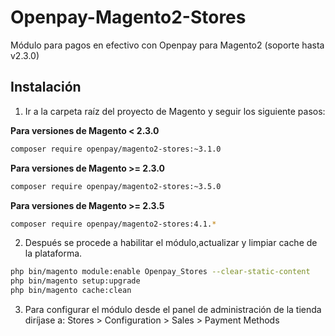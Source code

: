 # Openpay-Magento2-Stores

Módulo para pagos en efectivo con Openpay para Magento2 (soporte hasta v2.3.0)


## Instalación

1. Ir a la carpeta raíz del proyecto de Magento y seguir los siguiente pasos:

**Para versiones de Magento < 2.3.0**
```bash    
composer require openpay/magento2-stores:~3.1.0
```

**Para versiones de Magento >= 2.3.0**
```bash    
composer require openpay/magento2-stores:~3.5.0
```

**Para versiones de Magento >= 2.3.5**
```bash
composer require openpay/magento2-stores:4.1.*
```

2. Después se procede a habilitar el módulo,actualizar y limpiar cache de la plataforma.

```bash    
php bin/magento module:enable Openpay_Stores --clear-static-content
php bin/magento setup:upgrade
php bin/magento cache:clean
```

3. Para configurar el módulo desde el panel de administración de la tienda diríjase a: Stores > Configuration > Sales > Payment Methods
